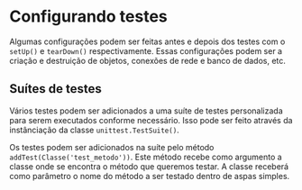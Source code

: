 # Configurando testes
  
Algumas configurações podem ser feitas antes e depois dos testes com o `setUp()` e `tearDown()` respectivamente. Essas configurações podem ser a criação e destruição de objetos, conexões de rede e banco de dados, etc.  

## Suítes de testes
  
Vários testes podem ser adicionados a uma suíte de testes personalizada para serem executados conforme necessário. Isso pode ser feito através da instânciação da classe `unittest.TestSuite()`.  

Os testes podem ser adicionados na suíte pelo método `addTest(Classe('test_metodo'))`. Este método recebe como argumento a classe onde se encontra o método que queremos testar. A classe receberá como parâmetro o nome do método a ser testado dentro de aspas simples.  

